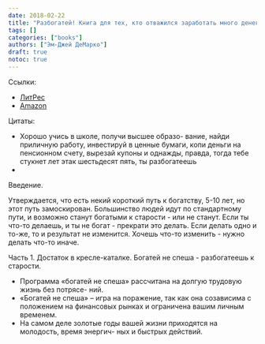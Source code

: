 ```yaml
---
date: 2018-02-22
title: "Разбогатей! Книга для тех, кто отважился заработать много денег и купить себе Феррари или Ламборгини"
tags: []
categories: ["books"]
authors: ["Эм-Джей ДеМарко"]
draft: true
notoc: true
---
```


Ссылки:
* [ЛитРес](https://www.litres.ru/em-dzhey-demarko/razbogatey-kniga-dlya-teh-kto-otvazhilsya-zarabotat-mnogo-deneg-i-kupit-sebe-ferrari-ili-lamborgini/?action=do_user_ref_discount&lfrom=363932391&ref_key=7f5b12f362af401d4fdeecc06938ad91ec260646544073a7e6c52d2b2c20e0c0)
* [Amazon](https://www.amazon.com/Millionaire-Fastlane-Crack-Wealth-Lifetime/dp/0984358102)

Цитаты:

* Хорошо учись в школе, получи высшее образо- вание, найди приличную работу, инвестируй в ценные бумаги, копи деньги на пенсионном счету, вырезай купоны и однажды, правда, тогда тебе стукнет лет этак шестьдесят пять, ты разбогатеешь
* 

Введение.

Утверждается, что есть некий короткий путь к богатству, 5-10 лет, но этот путь замоскирован. Большинство людей идут по стандартному пути, и возможно станут богатыми к старости - или не станут. Если ты что-то делаешь, и ты не богат - прекрати это делать. Если делать одно и то-же, то и результат не изменится. Хочешь что-то изменить - нужно делать что-то иначе.

Часть 1. Достаток в кресле-каталке. Богатей не спеша - разбогатеешь к старости.

* Программа «богатей не спеша» рассчитана на долгую трудовую жизнь без потрясе-
ний.
* «Богатей не спеша» – игра на поражение, так как она созависима с положением на
финансовых рынках и ограничена вашим личным временем.
* На самом деле золотые годы вашей жизни приходятся на молодость, время энергич-
ных и быстрых действий.
